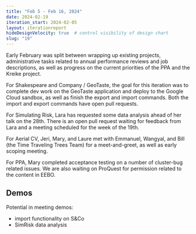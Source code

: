 ```yaml
---
title: "Feb 5 - Feb 16, 2024"
date: 2024-02-19
iteration_start: 2024-02-05
layout: iterationreport
hideDesignVelocity: true  # control visibility of design chart
slug: "19"
---
```


Early February was split between wrapping up existing projects, administrative tasks related to annual performance reviews and job descriptions, as well as progress on the current priorities of the PPA and the Kreike project.

For Shakespeare and Company / GeoTaste, the goal for this iteration was to complete dev work on the GeoTaste application and deploy to the Google Cloud sandbox, as well as finish the export and import commands. Both the import and export commands have open pull requests.

For Simulating Risk, Lara has requested some data analysis ahead of her talk on the 28th. There is an open pull request waiting for feedback from Lara and a meeting scheduled for the week of the 19th. 

For Aerial CV, Jeri, Mary, and Laure met with Emmanuel, Wangyal, and Bill (the Time Traveling Trees Team) for a meet-and-greet, as well as early scoping meeting. 

For PPA, Mary completed acceptance testing on a number of cluster-bug related issues. We are also waiting on ProQuest for permission related to the content in EEBO.

 

## Demos

Potential in meeting demos:

- import functionality on S&Co
- SimRisk data analysis









